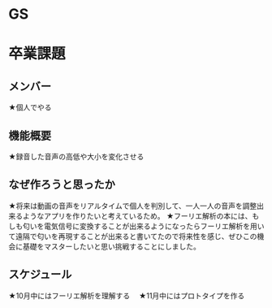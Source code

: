 # GS
<h1>卒業課題</h1> 
<h2>メンバー</h2> 
★個人でやる 
<h2>機能概要</h2> 
★録音した音声の高低や大小を変化させる 
<h2>なぜ作ろうと思ったか</h2> 
★将来は動画の音声をリアルタイムで個人を判別して、一人一人の音声を調整出来るようなアプリを作りたいと考えているため。 
★フーリエ解析の本には、もしも匂いを電気信号に変換することが出来るようになったらフーリエ解析を用いて遠隔で匂いを再現することが出来ると書いてたので将来性を感じ、ぜひこの機会に基礎をマスターしたいと思い挑戦することにしました。 
<h2>スケジュール</h2> 
★10月中にはフーリエ解析を理解する　
★11月中にはプロトタイプを作る　
